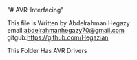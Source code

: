 "# AVR-Interfacing" 

This file is Written by Abdelrahman Hegazy email:abdelrahmanhegazy70@gmail.com gitgub:https://github.com/Hegazian	


This Folder Has AVR Drivers 